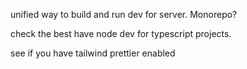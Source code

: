 unified way to build and run dev for server. Monorepo?

check the best have node dev for typescript projects.

see if you have tailwind prettier enabled